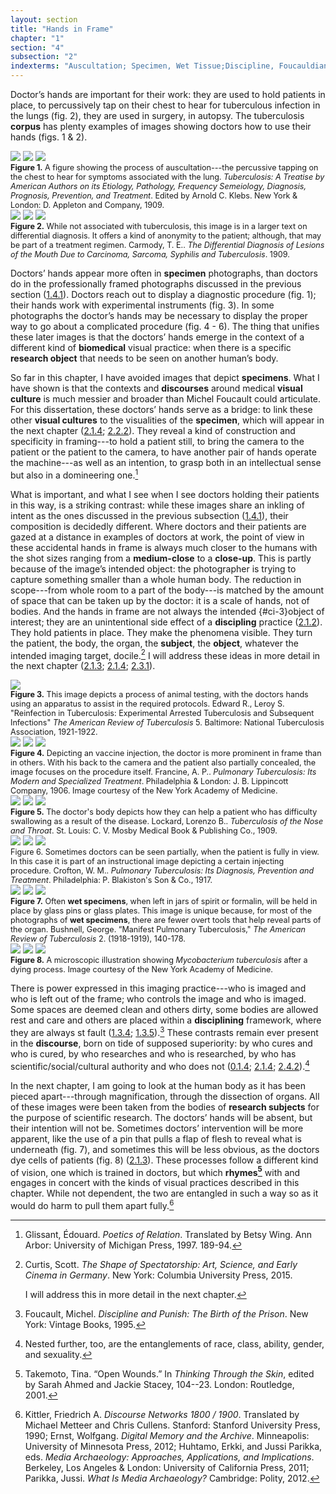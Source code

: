 ```yaml
---
layout: section
title: "Hands in Frame"
chapter: "1"
section: "4"
subsection: "2"
indexterms: "Auscultation; Specimen, Wet Tissue;Discipline, Foucauldian;Photography"
---
```


Doctor’s hands are important for their work: they are used to hold patients in place, to percussively tap on their chest to hear for tuberculous infection in the lungs (fig. 2), they are used in surgery, in autopsy. The tuberculosis <span data-tooltip aria-haspopup="true" class="has-tip" data-disable-hover="false" tabindex="1" data-title="A corpus refers to a collection of texts used for computational analysis."><b>corpus</b></span> has plenty examples of images showing doctors how to use their hands (figs. 1 & 2). 

<div class="card float-right half-width-image"><img id="NoAuthor_TuberculosisATreatisebyAm_1909_349" class="opaque image-medium image-center" src="{{ site.baseurl }}/assets/img/NoAuthor_TuberculosisATreatisebyAm_1909_349_full.jpg">

<img id="NoAuthor_TuberculosisATreatisebyAm_1909_349" class="transparent image-medium image-center" src="{{ site.baseurl }}/assets/img/NoAuthor_TuberculosisATreatisebyAm_1909_349.jpg">

<img id="NoAuthor_TuberculosisATreatisebyAm_1909_349" class="partially-opaque image-medium image-center" src="{{ site.baseurl }}/assets/img/NoAuthor_TuberculosisATreatisebyAm_1909_349_partial.jpg">

<div class="caption-font" style="font-size:.9em"><b>Figure 1.</b> A figure showing the process of auscultation---the percussive tapping on the chest to hear for symptoms associated with the lung. <i>Tuberculosis: A Treatise by American Authors on its Etiology, Pathology, Frequency Semeiology, Diagnosis, Prognosis, Prevention, and Treatment</i>. Edited by Arnold C. Klebs. New York & London: D. Appleton and Company, 1909.</div>

<img id="Carmody_TheDifferentialDiagnosiso_1909_10" class="opaque" src="{{ site.baseurl }}/assets/img/Carmody_TheDifferentialDiagnosiso_1909_10_full.jpg">

<img id="Carmody_TheDifferentialDiagnosiso_1909_10" class="transparent" src="{{ site.baseurl }}/assets/img/Carmody_TheDifferentialDiagnosiso_1909_10.jpg">

<img id="Carmody_TheDifferentialDiagnosiso_1909_10" class="partially-opaque" src="{{ site.baseurl }}/assets/img/Carmody_TheDifferentialDiagnosiso_1909_10_partial.jpg">

<div class="caption-font" style="font-size:.9em"><b>Figure 2.</b> While not associated with tuberculosis, this image is in a larger text on differential diagnosis. It offers a kind of anonymity to the patient; although, that may be part of a treatment regimen. Carmody, T. E.. <i>The Differential Diagnosis of Lesions of the Mouth Due to Carcinoma, Sarcoma, Syphilis and Tuberculosis</i>. 1909.</div></div>

Doctors’ hands appear more often in <span data-tooltip aria-haspopup="true" class="has-tip" data-disable-hover="false" tabindex="1" data-title="Specimen refers to any naturally occurring phenomenon that has been extracted from its original context and placed within a knowledge framework to understand and describe that phenomenon."><b>specimen</b></span> photographs, than doctors do in the professionally framed photographs discussed in the previous section (<a href="{{ site.baseurl }}/dissertation/1_4_1">1.4.1</a>). Doctors reach out to display a diagnostic procedure (fig. 1); their hands work with experimental instruments (fig. 3). In some photographs the doctor’s hands may be necessary to display the proper way to go about a complicated procedure (fig. 4 - 6). The thing that unifies these later images is that the doctors’ hands emerge in the context of a different kind of <span data-tooltip aria-haspopup="true" class="has-tip" data-disable-hover="false" tabindex="1" data-title="Biomedicine is an approach to health that uses scientific approaches to evidence-based medicine, with an emphasis on generalized treatments with surgical and pharmaceutical methods. It combines knowledge from a range of scientific disciplines, like biology, chemistry, physiology, pathology, as part of its evidence-based and causal claims."><b>biomedical</b></span> visual practice: when there is a specific <span data-tooltip aria-haspopup="true" class="has-tip" data-disable-hover="false" tabindex="1" data-title="I use the term research object to refer to materials that have been divorced from the subject of their origin. Object, as I use it, carefully considers how human patients are denied their humanity through transformations that deem them as objects."><b>research object</b></span> that needs to be seen on another human’s body.

So far in this chapter, I have avoided images that depict <span data-tooltip aria-haspopup="true" class="has-tip" data-disable-hover="false" tabindex="1" data-title="Specimen refers to any naturally occurring phenomenon that has been extracted from its original context and placed within a knowledge framework to understand and describe that phenomenon."><b>specimens</b></span>. What I have shown is that the contexts and <span data-tooltip aria-haspopup="true" class="has-tip" data-disable-hover="false" tabindex="1" data-title="Discourse refers to a scholarly conversation which occurs in a field of knowledge production. I use it in a Foucauldian sense, to convey the agreed upon modes and objects of discussion which are taken for granted in a community or scholarly field."><b>discourses</b></span> around medical <span data-tooltip aria-haspopup="true" class="has-tip" data-disable-hover="false" tabindex="1" data-title="Visual culture refers to an interdisciplinary field that looks at the social construction of vision."><b>visual culture</b></span> is much messier and broader than Michel Foucault could articulate. For this dissertation, these doctors’ hands serve as a bridge: to link these other <span data-tooltip aria-haspopup="true" class="has-tip" data-disable-hover="false" tabindex="1" data-title="Visual culture refers to an interdisciplinary field that looks at the social construction of vision."><b>visual cultures</b></span> to the visualities of the <span data-tooltip aria-haspopup="true" class="has-tip" data-disable-hover="false" tabindex="1" data-title="Specimen refers to any naturally occurring phenomenon that has been extracted from its original context and placed within a knowledge framework to understand and describe that phenomenon."><b>specimen</b></span>, which will appear in the next chapter (<a href="{{ site.baseurl }}/dissertation/2_1_4">2.1.4</a>; <a href="{{ site.baseurl }}/dissertation/2_2_2">2.2.2</a>). They reveal a kind of construction and specificity in framing---to hold a patient still, to bring the camera to the patient or the patient to the camera, to have another pair of hands operate the machine---as well as an intention, to grasp both in an intellectual sense but also in a domineering one.[^fn1]

What is important, and what I see when I see doctors holding their patients in this way, is a striking contrast: while these images share an inkling of intent as the ones discussed in the previous subsection (<a href="{{ site.baseurl }}/dissertation/1_4_1">1.4.1</a>), their composition is decidedly different. Where doctors and their patients are gazed at a distance in examples of doctors at work, the point of view in these accidental hands in frame is always much closer to the humans with the shot sizes ranging from a <span data-tooltip aria-haspopup="true" class="has-tip" data-disable-hover="false" tabindex="1" data-title="This shot length refers to when a human is framed with their head and part of their chest in view."><b>medium-close</b></span> to a <span data-tooltip aria-haspopup="true" class="has-tip" data-disable-hover="false" tabindex="1" data-title="The clinical gaze refers to an ocular practice used by medical professionals to diagnose disease. It relies on a process of seeing the patient in relation to an idealized image of human anatomy. This process alienates the patient, turning them into a collection of pathologies rather than a human person."><b>close-up</b></span>. This is partly because of the image’s intended object: the photographer is trying to capture something smaller than a whole human body. The reduction in scope---from whole room to a part of the body---is matched by the amount of space that can be taken up by the doctor: it is a scale of hands, not of bodies. And the hands in frame are not always the intended {#ci-3}object</b></span> of interest; they are an unintentional side effect of a <span data-tooltip aria-haspopup="true" class="has-tip" data-disable-hover="false" tabindex="1" data-title="Discipline is used here in the Foucauldian sense. It is a pun that links forced discipline with the idea of a discipline of knowledge. Disciplining is a process where certain phenomena are made understandable through demarcation and definition in an academic field."><b>discipling</b></span> practice (<a href="{{ site.baseurl }}/dissertation/2_1_2">2.1.2</a>). They hold patients in place. They make the phenomena visible. They turn the patient, the body, the organ, the <span data-tooltip aria-haspopup="true" class="has-tip" data-disable-hover="false" tabindex="1" data-title="The term research subject refers to a human person who has been ingested into a research program, and whose identity, personhood, and body have become the focus of a research program. I think of the subject in a Foucauldian sense: The 'subject' is a pun on the monarchal subject, someone who has no agency under the spectacular power of the sovereign. In this case it the subject lacks agency in relation to the researcher studying them."><b>subject</b></span>, the <span data-tooltip aria-haspopup="true" class="has-tip" data-disable-hover="false" tabindex="1" data-title="I use the term research object to refer to materials that have been divorced from the subject of their origin. Object, as I use it, carefully considers how human patients are denied their humanity through transformations that deem them as objects."><b>object</b></span>, whatever the intended imaging target, docile.[^fn2] I will address these ideas in more detail in the next chapter (<a href="{{ site.baseurl }}/dissertation/2_1_3">2.1.3</a>; <a href="{{ site.baseurl }}/dissertation/2_1_4">2.1.4</a>; <a href="{{ site.baseurl }}/dissertation/2_3_1">2.3.1</a>). 

<div class="card-container-horizontal"><div class="card-container-horizontal-content"><img id="TheAmericanReviewofTuberc5_1921-1922_504" src="{{ site.baseurl }}/assets/img/TheAmericanReviewofTuberc5_1921-1922_504.jpg">

<div class="caption-font" style="font-size:.9em"><b>Figure 3.</b> This image depicts a process of animal testing, with the doctors hands using an apparatus to assist in the required protocols. Edward R., Leroy S. "Reinfection in Tuberculosis: Experimental Arrested Tuberculosis and Subsequent Infections" <i>The American Review of Tuberculosis</i> 5. Baltimore: National Tuberculosis Association, 1921-1922.</div></div>

<div class="card-container-horizontal-content"><img id="Francine_1907_0006" class="opaque" src="{{ site.baseurl }}/assets/img/Francine_1907_0006_full.jpg">

<img id="Francine_1907_0006" class="transparent" src="{{ site.baseurl }}/assets/img/Francine_1907_0006.jpg">

<img id="Francine_1907_0006" class="partially-opaque" src="{{ site.baseurl }}/assets/img/Francine_1907_0006_partial.jpg">

<div class="caption-font" style="font-size:.9em"><b>Figure 4.</b> Depicting an vaccine injection, the doctor is more prominent in frame than in others. With his back to the camera and the patient also partially concealed, the image focuses on the procedure itself. Francine, A. P.. <i>Pulmonary Tuberculosis: Its Modern and Specialized Treatment</i>. Philadelphia & London: J. B. Lippincott Company, 1906. Image courtesy of the New York Academy of Medicine.</div></div>

<div class="card-container-horizontal-content"><img id="Lockard_TuberculosisoftheNoseandT_1909_260" class="opaque" src="{{ site.baseurl }}/assets/img/Lockard_TuberculosisoftheNoseandT_1909_260_full.jpg">

<img id="Lockard_TuberculosisoftheNoseandT_1909_260" class="transparent" src="{{ site.baseurl }}/assets/img/Lockard_TuberculosisoftheNoseandT_1909_260.jpg">

<img id="Lockard_TuberculosisoftheNoseandT_1909_260" class="partially-opaque" src="{{ site.baseurl }}/assets/img/Lockard_TuberculosisoftheNoseandT_1909_260_partial.jpg">

<div class="caption-font" style="font-size:.9em"><b>Figure 5.</b> The doctor's body depicts how they can help a patient who has difficulty swallowing as a result of the disease. Lockard, Lorenzo B.. <i>Tuberculosis of the Nose and Throat</i>. St. Louis: C. V. Mosby Medical Book & Publishing Co., 1909.</div></div></div>

<img id="Crofton_PulmonaryTuberculosisItsD_1917_114" class="opaque" src="{{ site.baseurl }}/assets/img/Crofton_PulmonaryTuberculosisItsD_1917_114_full.jpg">

<img id="Crofton_PulmonaryTuberculosisItsD_1917_114" class="transparent" src="{{ site.baseurl }}/assets/img/Crofton_PulmonaryTuberculosisItsD_1917_114.jpg">

<img id="Crofton_PulmonaryTuberculosisItsD_1917_114" class="partially-opaque" src="{{ site.baseurl }}/assets/img/Crofton_PulmonaryTuberculosisItsD_1917_114_partial.jpg">

<div class="caption-font" style="font-size:.9em"></b>Figure 6.</b> Sometimes doctors can be seen partially, when the patient is fully in view. In this case it is part of an instructional image depicting a certain injecting procedure. Crofton, W. M.. <i>Pulmonary Tuberculosis: Its Diagnosis, Prevention and Treatment</i>. Philadelphia: P. Blakiston's Son & Co., 1917.</div>

<div class="card float-right half-width-image"><img id="TheAmericanReviewofTuberc2_1918-1919_193" class="opaque image-medium image-center" src="{{ site.baseurl }}/assets/img/TheAmericanReviewofTuberc2_1918-1919_193_full.jpg">

<img id="TheAmericanReviewofTuberc2_1918-1919_193" class="transparent image-medium image-center" src="{{ site.baseurl }}/assets/img/TheAmericanReviewofTuberc2_1918-1919_193.jpg">

<img id="TheAmericanReviewofTuberc2_1918-1919_193" class="partially-opaque image-medium image-center" src="{{ site.baseurl }}/assets/img/TheAmericanReviewofTuberc2_1918-1919_193_partial.jpg">

<div class="caption-font" style="font-size:.9em"><b>Figure 7.</b> Often <span data-tooltip aria-haspopup="true" class="has-tip" data-disable-hover="false" tabindex="1" data-title="Wet specimens refer to living tissues preserved in fluid. Contemporary wet specimens are usually submerged in a formalin mixture, and older specimens from the eighteenth and nineteenth centuries were usually preserved in a spirit like rum or whiskey."><b>wet specimens</b></span>, when left in jars of spirit or formalin, will be held in place by glass pins or glass plates. This image is unique because, for most of the photographs of <span data-tooltip aria-haspopup="true" class="has-tip" data-disable-hover="false" tabindex="1" data-title="Wet specimens refer to living tissues preserved in fluid. Contemporary wet specimens are usually submerged in a formalin mixture, and older specimens from the eighteenth and nineteenth centuries were usually preserved in a spirit like rum or whiskey."><b>wet specimens</b></span>, there are fewer overt tools that help reveal parts of the organ. Bushnell, George. “Manifest Pulmonary Tuberculosis," <i>The American Review of Tuberculosis</i> 2. (1918-1919), 140-178.</div>

<img id="Calmette_1923_0001" class="opaque" src="{{ site.baseurl }}/assets/img/Calmette_1923_0001_full.jpg">

<img id="Calmette_1923_0001" class="transparent" src="{{ site.baseurl }}/assets/img/Calmette_1923_0001.jpg">

<img id="Calmette_1923_0001" class="partially-opaque" src="{{ site.baseurl }}/assets/img/Calmette_1923_0001_partial.jpg">

<div class="caption-font" style="font-size:.9em"><b>Figure 8.</b> A microscopic illustration showing <i>Mycobacterium tuberculosis</i> after a dying process. Image courtesy of the New York Academy of Medicine.</div></div>

There is power expressed in this imaging practice---who is imaged and who is left out of the frame; who controls the image and who is imaged. Some spaces are deemed clean and others dirty, some bodies are allowed rest and care and others are placed within a <span data-tooltip aria-haspopup="true" class="has-tip" data-disable-hover="false" tabindex="1" data-title="Discipline is used here in the Foucauldian sense. It is a pun that links forced discipline with the idea of a discipline of knowledge. Disciplining is a process where certain phenomena are made understandable through demarcation and definition in an academic field."><b>disciplining</b></span> framework, where they are always st fault (<a href="{{ site.baseurl }}/dissertation/1_3_4">1.3.4</a>; <a href="{{ site.baseurl }}/dissertation/1_3_5">1.3.5</a>).[^fn3] These contrasts remain ever present in the <span data-tooltip aria-haspopup="true" class="has-tip" data-disable-hover="false" tabindex="1" data-title="Discourse refers to a scholarly conversation which occurs in a field of knowledge production. I use it in a Foucauldian sense, to convey the agreed upon modes and objects of discussion which are taken for granted in a community or scholarly field."><b>discourse</b></span>, born on tide of supposed superiority: by who cures and who is cured, by who researches and who is researched, by who has scientific/social/cultural authority and who does not (<a href="{{ site.baseurl }}/dissertation/0_1_4">0.1.4</a>; <a href="{{ site.baseurl }}/dissertation/2_1_4">2.1.4</a>; <a href="{{ site.baseurl }}/dissertation/2_4_2">2.4.2</a>).[^fn4]

In the next chapter, I am going to look at the human body as it has been pieced apart---through magnification, through the dissection of organs. All of these images were been taken from the bodies of <span data-tooltip aria-haspopup="true" class="has-tip" data-disable-hover="false" tabindex="1" data-title="The term research subject refers to a human person who has been ingested into a research program, and whose identity, personhood, and body have become the focus of a research program. I think of the subject in a Foucauldian sense: The 'subject' is a pun on the monarchal subject, someone who has no agency under the spectacular power of the sovereign. In this case it the subject lacks agency in relation to the researcher studying them."><b>research subjects</b></span> for the purpose of scientific research. The doctors’ hands will be absent, but their intention will not be. Sometimes doctors’ intervention will be more apparent, like the use of a pin that pulls a flap of flesh to reveal what is underneath (fig. 7), and sometimes this will be less obvious, as the doctors dye cells of patients (fig. 8) (<a href="{{ site.baseurl }}/dissertation/2_1_3">2.1.3</a>). These processes follow a different kind of vision, one which is trained in doctors, but which <span data-tooltip aria-haspopup="true" class="has-tip" data-disable-hover="false" tabindex="1" data-title="Rhyme, as I use it, refers to a conceptual similarity between otherwise disparate concepts."><b>rhymes[^fn5]</b></span> with and engages in concert with the kinds of visual practices described in this chapter. While not dependent, the two are entangled in such a way so as it would do harm to pull them apart fully.[^fn6]

<div class="style-divider">
 	<div class="line"></div>
</div>

[^fn1]: Glissant, Édouard. <i>Poetics of Relation</i>. Translated by Betsy Wing. Ann Arbor: University of Michigan Press, 1997. 189-94.

[^fn2]: Curtis, Scott. <i>The Shape of Spectatorship: Art, Science, and Early Cinema in Germany</i>. New York: Columbia University Press, 2015.
	
	I will address this in more detail in the next chapter.

[^fn3]: Foucault, Michel. <i>Discipline and Punish: The Birth of the Prison</i>. New York: Vintage Books, 1995.

[^fn4]: Nested further, too, are the entanglements of race, class, ability, gender, and sexuality.

[^fn5]: Takemoto, Tina. “Open Wounds.” In <i>Thinking Through the Skin</i>, edited by Sarah Ahmed and Jackie Stacey, 104--23. London: Routledge, 2001.

[^fn6]: Kittler, Friedrich A. <i>Discourse Networks 1800 / 1900</i>. Translated by Michael Metteer and Chris Cullens. Stanford: Stanford University Press, 1990; Ernst, Wolfgang. <i>Digital Memory and the Archive</i>. Minneapolis: University of Minnesota Press, 2012; Huhtamo, Erkki, and Jussi Parikka, eds. <i>Media Archaeology: Approaches, Applications, and Implications</i>. Berkeley, Los Angeles & London: University of California Press, 2011; Parikka, Jussi. <i>What Is Media Archaeology?</i> Cambridge: Polity, 2012.